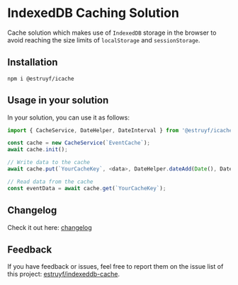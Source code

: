 # IndexedDB Caching Solution

Cache solution which makes use of `IndexedDB` storage in the browser to avoid reaching the size limits of `localStorage` and `sessionStorage`.

## Installation

```shell
npm i @estruyf/icache
```

## Usage in your solution

In your solution, you can use it as follows:

```typescript
import { CacheService, DateHelper, DateInterval } from '@estruyf/icache';

const cache = new CacheService(`EventCache`);
await cache.init();

// Write data to the cache
await cache.put(`YourCacheKey`, <data>, DateHelper.dateAdd(Date(), DateInterval.minute, 1));

// Read data from the cache
const eventData = await cache.get(`YourCacheKey`);
```

## Changelog

Check it out here: [changelog](./changelog)

## Feedback

If you have feedback or issues, feel free to report them on the issue list of this project: [estruyf/indexeddb-cache](https://github.com/estruyf/indexeddb-cache/issues).
